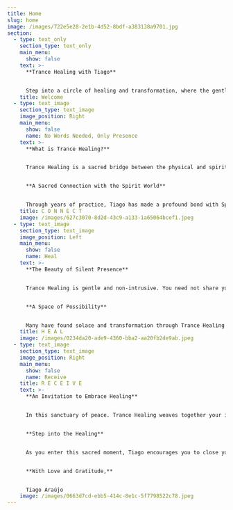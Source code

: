 ```yaml
---
title: Home
slug: home
image: /images/722e5e28-2e1b-4d52-8bdf-a383138a9701.jpg
section:
  - type: text_only
    section_type: text_only
    main_menu:
      show: false
    text: >-
      **Trance Healing with Tiago**


      Step into a circle of healing and transformation, where the gentle presence of the Spirit Guides awaits to guide you. Trance Healing is a sacred invitation to connect with the Divine Intelligence of the Spirit World, activating renewal and inner peace. With an Open Heart, Embrace this profound practice and discover the boundless Love that awaits you.
    title: Welcome
  - type: text_image
    section_type: text_image
    image_position: Right
    main_menu:
      show: false
      name: No Words Needed, Only Presence
    text: >-
      **What is Trance Healing?**


      Trance Healing is a sacred bridge between the physical and spiritual realms. Tiago enters a state of deep surrender, becoming a vessel for the Divine Intelligence to come through the Spirit Guides. More than a practice, it’s a heartfelt dance of trust, allowing the spirit world to channel healing that touches the deepest parts of your being, restoring balance and harmony.


      **A Sacred Connection with the Spirit World**


      Through years of practice, Tiago has made a profound bond with Spirit Guides who support this sacred work. This connection allows healing energy to flow precisely to your unique needs—whether physical, emotional, mental, or spiritual—guided by wisdom far beyond Tiago’s own.
    title: C O N N E C T
    image: /images/627c3070-8d2d-43c9-a133-1a65064bcef1.jpeg
  - type: text_image
    section_type: text_image
    image_position: Left
    main_menu:
      show: false
      name: Heal
    text: >-
      **The Beauty of Silent Presence**


      Trance Healing is gentle and non-intrusive. You need not share your reasons for seeking healing, though Tiago holds space for your voice if you choose to speak. The energy listens to your soul’s silent call, flowing where it’s needed most. After the session, Tiago is there to listen with an open heart if you wish to share, but the choice remains yours.


      **A Space of Possibility**


      Many have found solace and transformation through Trance Healing with Tiago, yet he humbly honors the uniqueness of each journey. The spirit world offers infinite love, but Tiago makes no promises of specific outcomes. This practice complements well-being, not replacing professional medical care, and Tiago encourages seeking medical advice when needed.
    title: H E A L
    image: /images/0234da20-ade9-4360-bba2-aa20fb2de9ab.jpeg
  - type: text_image
    section_type: text_image
    image_position: Right
    main_menu:
      show: false
      name: Receive
    title: R E C E I V E
    text: >-
      **An Invitation to Embrace Healing**


      In this sanctuary of peace. Trance Healing weaves together your intentions, breath, and open heart, inviting divine energies to uplift and restore you in ways words cannot fully capture. Tiago invites you to be present and embrace the love that surrounds you.


      **Step into the Healing**


      As you enter this sacred moment, Tiago encourages you to close your eyes, release your burdens, and trust in the unseen. Open your heart to the spirit world’s radiant energy and let the healing begin.


      **With Love and Gratitude,**  


      Tiago Araújo
    image: /images/0663d7cd-ebb5-414c-8e1c-5f7798522c78.jpeg
---
```

